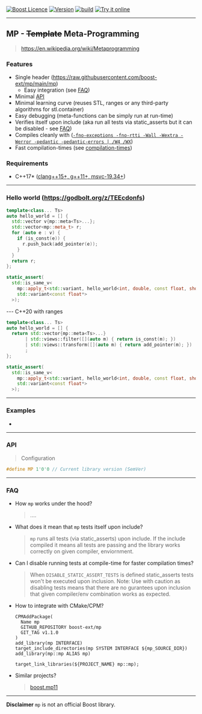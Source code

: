 <a href="http://www.boost.org/LICENSE_1_0.txt" target="_blank">![Boost Licence](http://img.shields.io/badge/license-boost-blue.svg)</a>
<a href="https://github.com/boost-ext/mp/releases" target="_blank">![Version](https://badge.fury.io/gh/boost-ext%2Fmp.svg)</a>
<a href="https://godbolt.org/z/K1Kr1Gz89">![build](https://img.shields.io/badge/build-blue.svg)</a>
<a href="https://godbolt.org/z/Y756ax4cq">![Try it online](https://img.shields.io/badge/try%20it-online-blue.svg)</a>

---------------------------------------

## MP - ~~Template~~ Meta-Programming

> https://en.wikipedia.org/wiki/Metaprogramming

### Features

- Single header (https://raw.githubusercontent.com/boost-ext/mp/main/mp)
    - Easy integration (see [FAQ](#faq))
- Minimal [API](#api)
- Minimal learning curve (reuses STL, ranges or any third-party algorithms for stl.container)
- Easy debugging (meta-functions can be simply run at run-time)
- Verifies itself upon include (aka run all tests via static_asserts but it can be disabled - see [FAQ](#faq))
- Compiles cleanly with ([`-fno-exceptions -fno-rtti -Wall -Wextra -Werror -pedantic -pedantic-errors | /W4 /WX`](https://godbolt.org/z/M747ocGfx))
- Fast compilation-times (see [compilation-times](#comp))

### Requirements

- C++17* ([clang++15+, g++11+, msvc-19.34+](https://godbolt.org/z/6Tzjx79vK))

---

### Hello world (https://godbolt.org/z/TEEcdonfs)

```cpp
template<class... Ts>
auto hello_world = [] {
  std::vector v{mp::meta<Ts>...};
  std::vector<mp::meta_t> r;
  for (auto e : v) {
    if (is_const(e)) {
      r.push_back(add_pointer(e));
    }
  }
  return r;
};
```

```cpp
static_assert(
  std::is_same_v<
    mp::apply_t<std::variant, hello_world<int, double, const float, short>>,
    std::variant<const float*>
  >);
```

--- C++20 with ranges

```cpp
template<class... Ts>
auto hello_world = [] {
  return std::vector{mp::meta<Ts>...}
       | std::views::filter([](auto m) { return is_const(m); })
       | std::views::transform([](auto m) { return add_pointer(m); })
       ;
};
```

```cpp
static_assert(
  std::is_same_v<
    mp::apply_t<std::variant, hello_world<int, double, const float, short>>,
    std::variant<const float*>
  >);
```
---

### Examples

- 

---

### API

> Configuration

```cpp
#define MP 1'0'0 // Current library version (SemVer)
```
---

### FAQ

- How `mp` works under the hood?

    > ....

- What does it mean that `mp` tests itself upon include?

    > `mp` runs all tests (via static_asserts) upon include. If the include compiled it means all tests are passing and the library works correctly on given compiler, enviornment.

- Can I disable running tests at compile-time for faster compilation times?

    > When `DISABLE_STATIC_ASSERT_TESTS` is defined static_asserts tests won't be executed upon inclusion.
    Note: Use with caution as disabling tests means that there are no gurantees upon inclusion that given compiler/env combination works as expected.

- How to integrate with CMake/CPM?

    ```
    CPMAddPackage(
      Name mp
      GITHUB_REPOSITORY boost-ext/mp
      GIT_TAG v1.1.0
    )
    add_library(mp INTERFACE)
    target_include_directories(mp SYSTEM INTERFACE ${mp_SOURCE_DIR})
    add_library(mp::mp ALIAS mp)
    ```

    ```
    target_link_libraries(${PROJECT_NAME} mp::mp);
    ```

- Similar projects?
    > [boost.mp11](https://github.com/boostorg/mp11)

---

**Disclaimer** `mp` is not an official Boost library.
